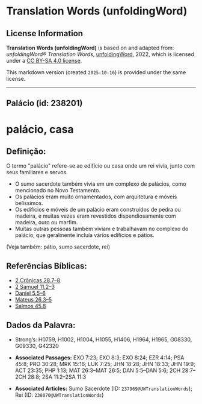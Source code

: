 # Translation Words (unfoldingWord)

## License Information

**Translation Words (unfoldingWord)** is based on and adapted from: _unfoldingWord® Translation Words_, [unfoldingWord](https://unfoldingword.org/utw), 2022, which is licensed under a [CC BY-SA 4.0 license](https://creativecommons.org/licenses/by-sa/4.0/legalcode.en).

This markdown version (created `2025-10-16`) is provided under the same license.



--------------------------------

## Palácio (id: 238201)

palácio, casa
=============

Definição:
----------

O termo "palácio" refere\-se ao edifício ou casa onde um rei vivia, junto com seus familiares e servos.

* O sumo sacerdote também vivia em um complexo de palácios, como mencionado no Novo Testamento.
* Os palácios eram muito ornamentados, com arquitetura e móveis belíssimos.
* Os edifícios e móveis de um palácio eram construídos de pedra ou madeira, e muitas vezes eram revestidos dispendiosamente com madeira, ouro ou marfim.
* Muitas outras pessoas também viviam e trabalhavam no complexo do palácio, que geralmente incluía vários edifícios e pátios.

(Veja também: pátio, sumo sacerdote, rei)

Referências Bíblicas:
---------------------

* [2 Crônicas 28\.7–8](https://ref.ly/2Chr28:7-2Chr28:8)
* [2 Samuel 11\.2–3](https://ref.ly/2Sam11:2-2Sam11:3)
* [Daniel 5\.5–6](https://ref.ly/Dan5:5-Dan5:6)
* [Mateus 26\.3–5](https://ref.ly/Matt26:3-Matt26:5)
* [Salmos 45\.8](https://ref.ly/Ps45:8)

Dados da Palavra:
-----------------

* Strong’s: H0759, H1002, H1004, H1055, H1406, H1964, H1965, G08330, G09330, G42320

* **Associated Passages:** EXO 7:23; EXO 8:3; EXO 8:24; EZR 4:14; PSA 45:8; PRO 30:28; MRK 15:16; LUK 7:25; JHN 18:28; JHN 18:33; JHN 19:9; ACT 23:35; PHP 1:13; MAT 26:3–MAT 26:5; DAN 5:5–DAN 5:6; 2CH 28:7–2CH 28:8; 2SA 11:2–2SA 11:3
* **Associated Articles:** Sumo Sacerdote (ID: `237969@UWTranslationWords`); Rei (ID: `238070@UWTranslationWords`)

